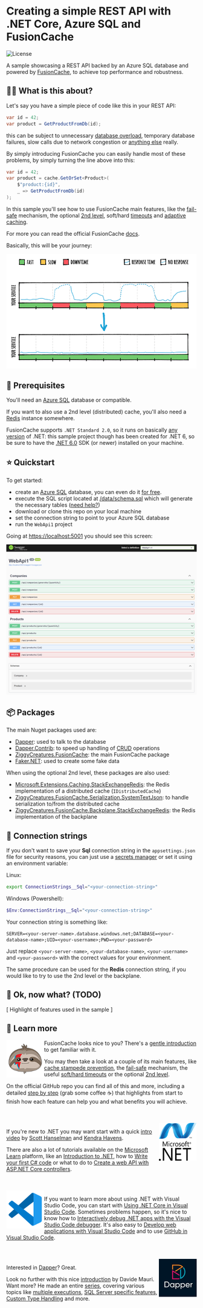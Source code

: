 # Creating a simple REST API with .NET Core, Azure SQL and FusionCache

![License](https://img.shields.io/badge/license-MIT-green.svg)

A sample showcasing a REST API backed by an Azure SQL database and powered by [FusionCache](https://github.com/jodydonetti/ZiggyCreatures.FusionCache), to achieve top performance and robustness.

## 👩‍🏫 What is this about?

Let's say you have a simple piece of code like this in your REST API:

```csharp
var id = 42;
var product = GetProductFromDb(id);
```

this can be subject to unnecessary [database overload](https://github.com/jodydonetti/ZiggyCreatures.FusionCache/blob/main/docs/FactoryOptimization.md), temporary database failures, slow calls due to network congestion or [anything else](https://en.wikipedia.org/wiki/Fallacies_of_distributed_computing) really.

By simply introducing FusionCache you can easily handle most of these problems, by simply turning the line above into this:

```csharp
var id = 42;
var product = cache.GetOrSet<Product>(
    $"product:{id}",
    _ => GetProductFromDb(id)
);
```

In this sample you'll see how to use FusionCache main features, like the [fail-safe](https://github.com/jodydonetti/ZiggyCreatures.FusionCache/blob/main/docs/FailSafe.md) mechanism, the optional [2nd level](https://github.com/jodydonetti/ZiggyCreatures.FusionCache/blob/main/docs/CacheLevels.md), soft/hard [timeouts](https://github.com/jodydonetti/ZiggyCreatures.FusionCache/blob/main/docs/Timeouts.md) and [adaptive caching](https://github.com/jodydonetti/ZiggyCreatures.FusionCache/blob/main/docs/AdaptiveCaching.md).

For more you can read the official FusionCache [docs](https://github.com/jodydonetti/ZiggyCreatures.FusionCache).

Basically, this will be your journey:

![Two sample graphs showing the results of using FusionCache in your service](/docs/stepbystep-intro.png)

## 🧰 Prerequisites

You'll need an [Azure SQL](https://docs.microsoft.com/en-us/azure/azure-sql/database/single-database-create-quickstart?view=azuresql&tabs=azure-portal) database or compatible.

If you want to also use a 2nd level (distributed) cache, you'll also need a [Redis](https://docs.microsoft.com/en-us/azure/azure-cache-for-redis/quickstart-create-redis) instance somewhere.

FusionCache supports `.NET Standard 2.0`, so it runs on basically [any version](https://dotnet.microsoft.com/en-us/platform/dotnet-standard#versions) of .NET: this sample project though has been created for .NET 6, so be sure to have the [.NET 6.0](https://dotnet.microsoft.com/download) SDK (or newer) installed on your machine.

## ⭐ Quickstart

To get started:
- create an [Azure SQL](https://docs.microsoft.com/en-us/azure/azure-sql/database/single-database-create-quickstart?view=azuresql&tabs=azure-portal) database, you can even do it [for free](https://azure.microsoft.com/en-us/free/).
- execute the SQL script located at [/data/schema.sql](/data/schema.sql) which will generate the necessary tables ([need help?](https://docs.microsoft.com/en-us/sql/azure-data-studio/quickstart-sql-database))
- download or clone this repo on your local machine
- set the connection string to point to your Azure SQL database
- run the `WebApi1` project

Going at [https://localhost:5001](https://localhost:5001) you should see this screen:

![The initial Swagger page with the available endpoints](/docs/screenshot.png)

## 📦 Packages

The main Nuget packages used are:
- [Dapper](https://www.nuget.org/packages/Dapper/): used to talk to the database
- [Dapper.Contrib](https://www.nuget.org/packages/Dapper.Contrib/): to speed up handling of [CRUD](https://it.wikipedia.org/wiki/CRUD) operations
- [ZiggyCreatures.FusionCache](https://www.nuget.org/packages/ZiggyCreatures.FusionCache/): the main FusionCache package
- [Faker.NET](https://www.nuget.org/packages/Faker.Net/): used to create some fake data

When using the optional 2nd level, these packages are also used:
- [Microsoft.Extensions.Caching.StackExchangeRedis](https://www.nuget.org/packages/Microsoft.Extensions.Caching.StackExchangeRedis/): the Redis implementation of a distributed cache (`IDistributedCache`)
- [ZiggyCreatures.FusionCache.Serialization.SystemTextJson](https://www.nuget.org/packages/ZiggyCreatures.FusionCache.Serialization.SystemTextJson/): to handle serialization to/from the distributed cache
- [ZiggyCreatures.FusionCache.Backplane.StackExchangeRedis](https://www.nuget.org/packages/ZiggyCreatures.FusionCache.Backplane.StackExchangeRedis/): the Redis implementation of the backplane

## 🔌 Connection strings

If you don't want to save your **Sql** connection string in the `appsettings.json` file for security reasons, you can just use a [secrets manager](https://docs.microsoft.com/en-us/aspnet/core/security/app-secrets?view=aspnetcore-6.0&tabs=windows) or set it using an environment variable:

Linux:

```bash
export ConnectionStrings__Sql="<your-connection-string>"
```

Windows (Powershell):

```powershell
$Env:ConnectionStrings__Sql="<your-connection-string>"
```

Your connection string is something like:

```text
SERVER=<your-server-name>.database.windows.net;DATABASE=<your-database-name>;UID=<your-username>;PWD=<your-password>
```

Just replace `<your-server-name>`, `<your-database-name>`, `<your-username>` and `<your-password>` with the correct values for your environment.

The same procedure can be used for the **Redis** connection string, if you would like to try to use the 2nd level or the backplane.

## 🚀 Ok, now what? (TODO)

[ Highlight of features used in the sample ]

## 📕 Learn more

<img src="docs/fusioncache-logo.png" align="left" width="100" height="100" alt="FusionCache logo" />

FusionCache looks nice to you? There's a [gentle introduction](https://github.com/jodydonetti/ZiggyCreatures.FusionCache/blob/main/docs/AGentleIntroduction.md) to get familiar with it.

You may then take a look at a couple of its main features, like [cache stampede prevention](https://github.com/jodydonetti/ZiggyCreatures.FusionCache/blob/main/docs/FactoryOptimization.md), the [fail-safe](https://github.com/jodydonetti/ZiggyCreatures.FusionCache/blob/main/docs/FailSafe.md) mechanism, the useful [soft/hard timeouts](https://github.com/jodydonetti/ZiggyCreatures.FusionCache/blob/main/docs/Timeouts.md) or the optional [2nd level](https://github.com/jodydonetti/ZiggyCreatures.FusionCache/blob/main/docs/CacheLevels.md).

On the official GitHub repo you can find all of this and more, including a detailed [step by step](https://github.com/jodydonetti/ZiggyCreatures.FusionCache/blob/main/docs/StepByStep.md) (grab some coffee ☕) that highlights from start to finish how each feature can help you and what benefits you will achieve.

<br/>
<br/>

<img src="docs/dotnet-logo.png" align="right" width="100" height="100" alt=".NET logo" />

If you're new to .NET you may want start with a quick [intro video](https://www.youtube.com/watch?v=eIHKZfgddLM) by [Scott Hanselman](https://twitter.com/shanselman) and [Kendra Havens](https://twitter.com/gotheap).

There are also a lot of tutorials available on the [Microsoft Learn](https://docs.microsoft.com/en-us/learn/browse/?products=dotnet) platform, like an [Introduction to .NET](https://docs.microsoft.com/en-us/learn/modules/dotnet-introduction/), how to [Write your first C# code](https://docs.microsoft.com/en-us/learn/modules/csharp-write-first/) or what to do to [Create a web API with ASP.NET Core controllers](https://docs.microsoft.com/en-us/learn/modules/build-web-api-net-core/?view=aspnetcore-3.1).

<br/>
<br/>

<img src="docs/vscode-logo.png" align="left" width="100" height="100" alt="Visual Studio Code logo" />

If you want to learn more about using .NET with Visual Studio Code, you can start with [Using .NET Core in Visual Studio Code](https://code.visualstudio.com/docs/languages/dotnet). Sometimes problems happen, so it's nice to know how to [Interactively debug .NET apps with the Visual Studio Code debugger](https://docs.microsoft.com/en-us/learn/modules/dotnet-debug/). It's also easy to [Develop web applications with Visual Studio Code](https://docs.microsoft.com/en-us/learn/modules/develop-web-apps-with-vs-code/) and to use [GitHub in Visual Studio Code](https://docs.microsoft.com/en-us/learn/modules/introduction-to-github-visual-studio-code/).

<br/>
<br/>

<img src="docs/dapper-logo.jpg" align="right" width="100" height="100" alt="Dapper logo" />

Interested in [Dapper](https://github.com/DapperLib/Dapper)? Great.

Look no further with this nice [introduction](https://medium.com/dapper-net/get-started-with-dapper-net-591592c335aa) by Davide Mauri. Want more? He made an entire [series](https://medium.com/dapper-net/dapper-net-tutorial-summary-79125c8ecdb2), covering various topics like [multiple executions](https://medium.com/dapper-net/multiple-executions-56c410e9f8dd), [SQL Server specific features](https://medium.com/dapper-net/sql-server-specific-features-2773d894a6ae), [Custom Type Handling](https://medium.com/dapper-net/custom-type-handling-4b447b97c620) and more.
